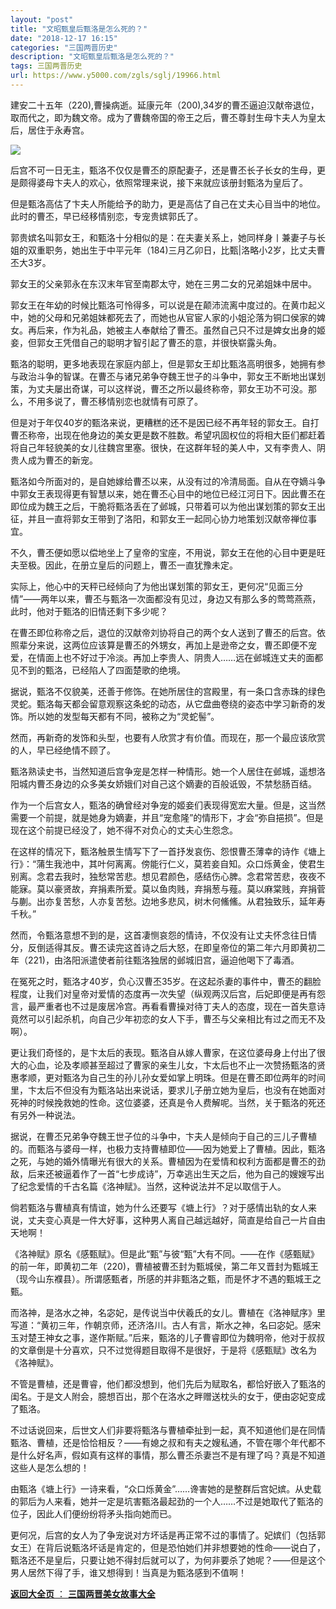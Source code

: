 ```yaml
---
layout: "post"
title: "文昭甄皇后甄洛是怎么死的？"
date: "2018-12-17 16:15"
categories: "三国两晋历史"
description: "文昭甄皇后甄洛是怎么死的？"
tags: 三国两晋历史
url: https://www.y5000.com/zgls/sglj/19966.html
---
```






建安二十五年（220),曹操病逝。延康元年（200),34岁的曹丕逼迫汉献帝退位，取而代之，即为魏文帝。成为了曹魏帝国的帝王之后，曹丕尊封生母卞夫人为皇太后，居住于永寿宫。

![](https://img.y5000.com/uploads/allimg/170427/6-1F42G51F4115.jpg)

后宫不可一日无主，甄洛不仅仅是曹丕的原配妻子，还是曹丕长子长女的生母，更是颇得婆母卞夫人的欢心，依照常理来说，接下来就应该册封甄洛为皇后了。

但是甄洛高估了卞夫人所能给予的助力，更是高估了自己在丈夫心目当中的地位。此时的曹丕，早已经移情别恋，专宠贵嫔郭氏了。

郭贵嫔名叫郭女王，和甄洛十分相似的是：在夫妻关系上，她同样身丨兼妻子与长姐的双重职务，她出生于中平元年（184)三月乙卯日，比甄|洛略小2岁，比丈夫曹丕大3岁。

郭女王的父亲郭永在东汉末年官至南郡太守，她在三男二女的兄弟姐妹中居中。

郭女王在年幼的时候比甄洛可怜得多，可以说是在颠沛流离中度过的。在黄巾起义中，她的父母和兄弟姐妹都死去了，而她也从官宦人家的小姐沦落为铜口侯家的婢女。再后来，作为礼品，她被主人奉献给了曹丕。虽然自己只不过是婢女出身的姬妾，但郭女王凭借自己的聪明才智引起了曹丕的意，并很快崭露头角。

甄洛的聪明，更多地表现在家庭内部上，但是郭女王却比甄洛高明很多，她拥有参与政治斗争的智谋。在曹丕与诸兄弟争夺魏王世子的斗争中，郭女王不断地出谋划策，为丈夫屡出奇谋，可以这样说，曹丕之所以最终称帝，郭女王功不可没。那么，不用多说了，曹丕移情别恋也就情有可原了。

但是对于年仅40岁的甄洛来说，更糟糕的还不是因已经不再年轻的郭女王。自打曹丕称帝，出现在他身边的美女更是数不胜数。希望巩固权位的将相大臣们都赶着将自己年轻貌美的女儿往魏宫里塞。很快，在这群年轻的美人中，又有李贵人、阴贵人成为曹丕的新宠。

甄洛如今所面对的，是自她嫁给曹丕以来，从没有过的冷清局面。自从在夺嫡斗争中郭女王表现得更有智慧以来，她在曹丕心目中的地位已经江河日下。因此曹丕在即位成为魏王之后，干脆将甄洛丢在了邺城，只带着可以为他出谋划策的郭女王出征，并且一直将郭女王带到了洛阳，和郭女王一起同心协力地策划汉献帝禅位事宜。

不久，曹丕便如愿以偿地坐上了皇帝的宝座，不用说，郭女王在他的心目中更是旺夫至极。因此，在册立皇后的问题上，曹丕一直犹豫未定。

实际上，他心中的天秤已经倾向了为他出谋划策的郭女王，更何况“见面三分情”——两年以来，曹丕与甄洛一次面都没有见过，身边又有那么多的莺莺燕燕，此时，他对于甄洛的旧情还剩下多少呢？

在曹丕即位称帝之后，退位的汉献帝刘协将自己的两个女人送到了曹丕的后宫。依照辈分来说，这两位应该算是曹丕的外甥女，再加上是逊帝之女，曹丕即便不宠爱，在情面上也不好过于冷淡。再加上李贵人、阴贵人……远在邺城连丈夫的面都见不到的甄洛，已经陷人了四面楚歌的绝境。

据说，甄洛不仅貌美，还善于修饰。在她所居住的宫殿里，有一条口含赤珠的绿色灵蛇。甄洛每天都会留意观察这条蛇的动态，从它盘曲卷绕的姿态中学习新奇的发饰。所以她的发型每天都有不同，被称之为“灵蛇髻”。

然而，再新奇的发饰和头型，也要有人欣赏才有价值。而现在，那一个最应该欣赏的人，早已经绝情不顾了。

甄洛熟读史书，当然知道后宫争宠是怎样一种情形。她一个人居住在邺城，遥想洛阳城内曹丕身边的众多美女娇娥们对自己这个嫡妻的百般诋毁，不禁愁肠百结。

作为一个后宫女人，甄洛的确曾经对争宠的姬妾们表现得宽宏大量。但是，这当然需要一个前提，就是她身为嫡妻，并且“宠愈隆”的情形下，才会“弥自挹损”。但是现在这个前提已经没了，她不得不对负心的丈夫心生怨念。

在这样的情况下，甄洛触景生情写下了一首抒发哀伤、怨恨曹丕薄幸的诗作《塘上行》：“蒲生我池中，其叶何离离。傍能行仁义，莫若妾自知。众口烁黄金，使君生别离。念君去我时，独愁常苦悲。想见君颜色，感结伤心脾。念君常苦悲，夜夜不能寐。莫以豪贤故，弃捐素所爱。莫以鱼肉贱，弃捐葱与薤。莫以麻棠贱，弃捐菅与蒯。出亦复苦愁，人亦复苦愁。边地多悲风，树木何鯈鯈。从君独致乐，延年寿千秋。”

然而，令甄洛意想不到的是，这首凄恻哀怨的情诗，不仅没有让丈夫怀念往日情分，反倒适得其反。曹丕读完这首诗之后大怒，在即皇帝位的第二年六月即黄初二年（221)，由洛阳派遣使者前往甄洛独居的邺城旧宫，逼迫他喝下了毒酒。

在冤死之时，甄洛才40岁，负心汉曹丕35岁。在这起杀妻的事件中，曹丕的翻脸程度，让我们对皇帝对爱情的态度再一次失望（纵观两汉后宫，后妃即便是再有怨言，最严重者也不过是废居冷宫。再看看曹操对待丁夫人的态度，现在一首失意诗竟然可以引起杀机，向自己少年初恋的女人下手，曹丕与父亲相比有过之而无不及啊）。

更让我们奇怪的，是卞太后的表现。甄洛自从嫁人曹家，在这位婆母身上付出了很大的心血，论及孝顺甚至超过了曹家的亲生儿女，卞太后也不止一次赞扬甄洛的贤惠孝顺，更对甄洛为自己生的孙儿孙女爱如掌上明珠。但是在曹丕即位两年的时间里，卞太后不但没有为甄洛站出来说话，要求儿子册立她为皇后，也没有在她面对死神的时候挽救她的性命。这位婆婆，还真是令人费解呢。当然，关于甄洛的死还有另外一种说法。

据说，在曹丕兄弟争夺魏王世子位的斗争中，卞夫人是倾向于自己的三儿子曹植的。而甄洛与婆母一样，也极力支持曹植即位——因为她爱上了曹植。因此，甄洛之死，与她的婚外情曝光有很大的关系。曹植因为在爱情和权利方面都是曹丕的劲敌，后来还被逼着作了一首“七步成诗”，万幸逃出生天之后，他为自己的嫂嫂写出了纪念爱情的千古名篇《洛神赋》。当然，这种说法并不足以取信于人。

倘若甄洛与曹植真有情谊，她为什么还要写《塘上行》？对于感情出轨的女人来说，丈夫变心真是一件大好事，这种男人离自己越远越好，简直是给自己一片自由天地啊！

《洛神赋》原名《感甄赋》。但是此“甄”与彼“甄”大有不同。——在作《感甄赋》的前一年，即黄初二年（220)，曹植被曹丕封为甄城侯，第二年又晋封为甄城王（现今山东襥县）。所谓感甄者，所感的并非甄洛之甄，而是怀才不遇的甄城王之甄。

而洛神，是洛水之神，名宓妃，是传说当中伏羲氏的女儿。曹植在《洛神赋序》里写道：“黄初三年，作朝京师，还济洛川。古人有言，斯水之神，名曰宓妃。感宋玉对楚王神女之事，遂作斯赋。”后来，甄洛的儿子曹睿即位为魏明帝，他对于叔叔的文章倒是十分喜欢，只不过觉得题目取得不是很好，于是将《感甄赋》改名为《洛神赋》。

不管是曹植，还是曹睿，他们都没想到，他们先后为赋取名，都恰好嵌入了甄洛的闺名。于是文人附会，臆想百出，那个在洛水之畔赠送枕头的女于，便由宓妃变成了甄洛。

不过话说回来，后世文人们非要将甄洛与曹植牵扯到一起，真不知道他们是在同情甄洛、曹植，还是恰恰相反？——有媳之叔和有夫之嫂私通，不管在哪个年代都不是什么好名声，假如真有这样的事情，那么曹丕杀妻岂不是有理了吗？真是不知道这些人是怎么想的！

由甄洛《塘上行》一诗来看，“众口烁黄金”……谗害她的是整群后宫妃嫔。从史载的郭后为人来看，她并一定是坑害甄洛最起劲的一个人……不过是她取代了甄洛的位子，因此人们便纷纷将矛头指向她而已。

更何况，后宫的女人为了争宠说对方坏话是再正常不过的事情了。妃嫔们（包括郭女王）在背后说甄洛坏话是肯定的，但是恐怕她们并非想要她的性命——说白了，甄洛还不是皇后，只要让她不得封后就可以了，为何非要杀了她呢？——但是这个男人居然下得了手，谁又想得到！当真是为甄洛感到不值啊！

[**返回大全页** ： **三国两晋美女故事大全**](https://www.y5000.com/zgls/sglj/19752.html)
